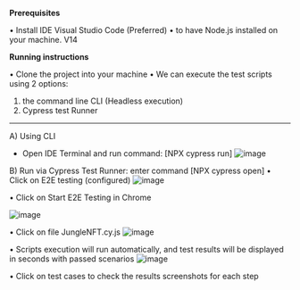 **Prerequisites**

•	Install IDE Visual Studio Code (Preferred)
•	to have Node.js installed on your machine. V14

**Running instructions**

•	Clone the project into your machine
•	We can execute the test scripts using 2 options:
  1) the command line CLI (Headless execution) 
  2) Cypress test Runner

------------------------------------------------------------------

A) Using CLI
  - Open IDE Terminal and run command: [NPX cypress run]
![image](https://user-images.githubusercontent.com/101878433/172021437-015ace7c-6061-4d23-9427-8fa86dddcd9d.png)

 

B) Run via Cypress Test Runner: enter command [NPX cypress open]
•	Click on E2E testing (configured)
 ![image](https://user-images.githubusercontent.com/101878433/172021444-c78ab55c-a961-41ad-b608-cf2471465084.png)

•	Click on Start E2E Testing in Chrome

![image](https://user-images.githubusercontent.com/101878433/172021450-e9765535-a4c3-4b2b-92b4-ee6ed551009d.png)

 
•	Click on file JungleNFT.cy.js
 ![image](https://user-images.githubusercontent.com/101878433/172021455-66c6f247-b555-4e68-b169-3dd7d8c532f5.png)


•	Scripts execution will run automatically, and test results will be displayed in seconds with passed scenarios
![image](https://user-images.githubusercontent.com/101878433/172021460-2b66a2a5-81b7-48f1-939d-5a5b273d3972.png)
 
•	Click on test cases to check the results screenshots for each step
